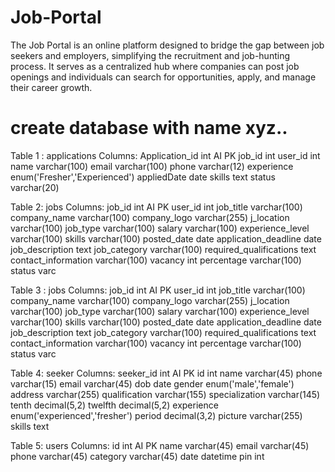 # Job-Portal
The Job Portal is an online platform designed to bridge the gap between job seekers and employers, simplifying the recruitment and job-hunting process. It serves as a centralized hub where companies can post job openings and individuals can search for opportunities, apply, and manage their career growth.
# create database with name xyz..
Table 1 : applications
Columns:
Application_id int AI PK 
job_id int 
user_id int 
name varchar(100) 
email varchar(100) 
phone varchar(12) 
experience enum('Fresher','Experienced') 
appliedDate date 
skills text 
status varchar(20)

Table 2: jobs
Columns:
job_id int AI PK 
user_id int 
job_title varchar(100) 
company_name varchar(100) 
company_logo varchar(255) 
j_location varchar(100) 
job_type varchar(100) 
salary varchar(100) 
experience_level varchar(100) 
skills varchar(100) 
posted_date date 
application_deadline date 
job_description text 
job_category varchar(100) 
required_qualifications text 
contact_information varchar(100) 
vacancy int 
percentage varchar(100) 
status varc

Table 3 : jobs
Columns:
job_id int AI PK 
user_id int 
job_title varchar(100) 
company_name varchar(100) 
company_logo varchar(255) 
j_location varchar(100) 
job_type varchar(100) 
salary varchar(100) 
experience_level varchar(100) 
skills varchar(100) 
posted_date date 
application_deadline date 
job_description text 
job_category varchar(100) 
required_qualifications text 
contact_information varchar(100) 
vacancy int 
percentage varchar(100) 
status varc


Table 4: seeker
Columns:
seeker_id int AI PK 
id int 
name varchar(45) 
phone varchar(15) 
email varchar(45) 
dob date 
gender enum('male','female') 
address varchar(255) 
qualification varchar(155) 
specialization varchar(145) 
tenth decimal(5,2) 
twelfth decimal(5,2) 
experience enum('experienced','fresher') 
period decimal(3,2) 
picture varchar(255) 
skills text

Table 5: users
Columns:
id int AI PK 
name varchar(45) 
email varchar(45) 
phone varchar(45) 
category varchar(45) 
date datetime 
pin int

